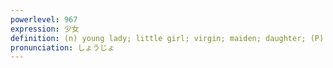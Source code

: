 ```yaml
---
powerlevel: 967
expression: 少女
definition: (n) young lady; little girl; virgin; maiden; daughter; (P)
pronunciation: しょうじょ
---
```

